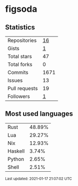 # figsoda


## Statistics

<table>
    <tr>
        <td>Repositories</td>
        <td><a href="https://github.com/figsoda?tab=repositories">16</a></td>
    </tr>
    <tr>
        <td>Gists</td>
        <td><a href="https://gist.github.com/figsoda">1</a></td>
    </tr>
    <tr>
        <td>Total stars</td>
        <td>47</td>
    </tr>
    <tr>
        <td>Total forks</td>
        <td>0</td>
    </tr>
    <tr>
        <td>Commits</td>
        <td>1671</td>
    </tr>
    <tr>
        <td>Issues</td>
        <td>13</td>
    </tr>
    <tr>
        <td>Pull requests</td>
        <td>19</td>
    </tr>
    <tr>
        <td>Followers</td>
        <td><a href="https://github.com/figsoda?tab=followers">1</a></td>
    </tr>
</table>


## Most used languages

<table>
<tr><td>Rust</td><td>48.89%</td></tr>
<tr><td>Lua</td><td>29.27%</td></tr>
<tr><td>Nix</td><td>12.93%</td></tr>
<tr><td>Haskell</td><td>3.74%</td></tr>
<tr><td>Python</td><td>2.65%</td></tr>
<tr><td>Shell</td><td>2.51%</td></tr>
</table>


<sub>Last updated: 2021-01-17 21:07:02 UTC</sub>
